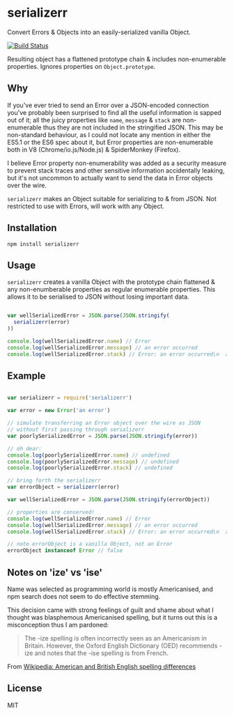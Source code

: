# serializerr

Convert Errors & Objects into an easily-serialized vanilla Object.

[![Build Status](https://travis-ci.org/timoxley/serializerr.png?branch=master)](https://travis-ci.org/timoxley/serializerr)

Resulting object has a flattened prototype chain & includes
non-enumerable properties. Ignores properties on `Object.prototype`.

## Why

If you've ever tried to send an Error over a JSON-encoded connection
you've probably been surprised to find all the useful information is
sapped out of it; all the juicy properties like `name`, `message` &
`stack` are non-enumerable thus they are not included in the
stringified JSON. This may be non-standard behaviour, as I could not
locate any mention in either the ES5.1 or the ES6 spec about it, but
Error properties are non-enumerable both in V8 (Chrome/io.js/Node.js) &
SpiderMonkey (Firefox).

I believe Error property non-enumerability was added as a security
measure to prevent stack traces and other sensitive information
accidentally leaking, but it's not uncommon to actually want to send
the data in Error objects over the wire.

`serializerr` makes an Object suitable for serializing to & from
JSON. Not restricted to use with Errors, will work with any Object.

## Installation

```
npm install serializerr
```

## Usage

`serializerr` creates a vanilla Object with the prototype chain
flattened & any non-enumberable properties as regular enumerable properties.
This allows it to be serialised to JSON without losing important data.

```js

var wellSerializedError = JSON.parse(JSON.stringify(
  serializerr(error)
))

console.log(wellSerializedError.name) // Error
console.log(wellSerializedError.message) // an error occurred
console.log(wellSerializedError.stack) // Error: an error occurred\n  at Test.<anonymous> ...

```

## Example

```js

var serializerr = require('serializerr')

var error = new Error('an error')

// simulate transferring an Error object over the wire as JSON
// without first passing through serializerr
var poorlySerializedError = JSON.parse(JSON.stringify(error))

// oh dear:
console.log(poorlySerializedError.name) // undefined
console.log(poorlySerializedError.message) // undefined
console.log(poorlySerializedError.stack) // undefined

// bring forth the serializerr
var errorObject = serializerr(error)

var wellSerializedError = JSON.parse(JSON.stringify(errorObject))

// properties are conserved!
console.log(wellSerializedError.name) // Error
console.log(wellSerializedError.message) // an error occurred
console.log(wellSerializedError.stack) // Error: an error occurred\n  at Test.<anonymous> ...

// note errorObject is a vanilla Object, not an Error
errorObject instanceof Error // false
```

## Notes on 'ize' vs 'ise'

Name was selected as programming world is mostly Americanised, and npm
search does not seem to do effective stemming.

This decision came with strong feelings of guilt and shame about what I thought
was blasphemous Americanised spelling, but it turns out this is a
misconception thus I am pardoned:

> The -ize spelling is often incorrectly seen as an Americanism in
> Britain. However, the Oxford English Dictionary (OED) recommends -ize
> and notes that the -ise spelling is from French.

From [Wikipedia: American and British English spelling differences](http://en.wikipedia.org/wiki/American_and_British_English_spelling_differences#-ise.2C_-ize_.28-isation.2C_-ization.29)

## License

MIT
